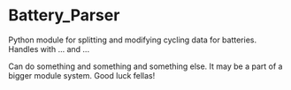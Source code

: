 # Battery_Parser
Python module for splitting and modifying cycling data for batteries. Handles with ... and ...

Can do something and something and something else. 
It may be a part of a bigger module system. 
Good luck fellas!